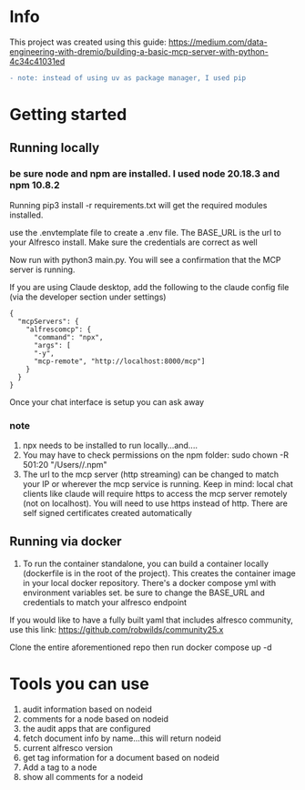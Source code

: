 # Info

This project was created using this guide: https://medium.com/data-engineering-with-dremio/building-a-basic-mcp-server-with-python-4c34c41031ed

```diff
- note: instead of using uv as package manager, I used pip
```

# Getting started

## Running locally

### be sure node and npm are installed. I used node 20.18.3 and npm 10.8.2

Running pip3 install -r requirements.txt will get the required modules installed.

use the .envtemplate file to create a .env file. The BASE_URL is the url to your Alfresco install. Make sure the credentials are correct as well

Now run with python3 main.py. You will see a confirmation that the MCP server is running.

If you are using Claude desktop, add the following to the claude config file (via the developer section under settings)

```
{
  "mcpServers": {
    "alfrescomcp": {
      "command": "npx",
      "args": [
      "-y",
      "mcp-remote", "http://localhost:8000/mcp"]
    }
  }
}
```

Once your chat interface is setup you can ask away

### note

1. npx needs to be installed to run locally...and....
2. You may have to check permissions on the npm folder: sudo chown -R 501:20 "/Users/<yourusername>/.npm"
3. The url to the mcp server (http streaming) can be changed to match your IP or wherever the mcp service is running. Keep in mind: local chat clients like claude will require https to access the mcp server remotely (not on localhost). You will need to use https instead of http. There are self signed certificates created automatically

## Running via docker

1.  To run the container standalone, you can build a container locally (dockerfile is in the root of the project). This creates the container image in your local docker repository. There's a docker compose yml with environment variables set. be sure to change the BASE_URL and credentials to match your alfresco endpoint

If you would like to have a fully built yaml that includes alfresco community, use this link: https://github.com/robwilds/community25.x

Clone the entire aforementioned repo then run docker compose up -d

# Tools you can use

1. audit information based on nodeid
2. comments for a node based on nodeid
3. the audit apps that are configured
4. fetch document info by name...this will return nodeid
5. current alfresco version
6. get tag information for a document based on nodeid
7. Add a tag to a node
8. show all comments for a nodeid
